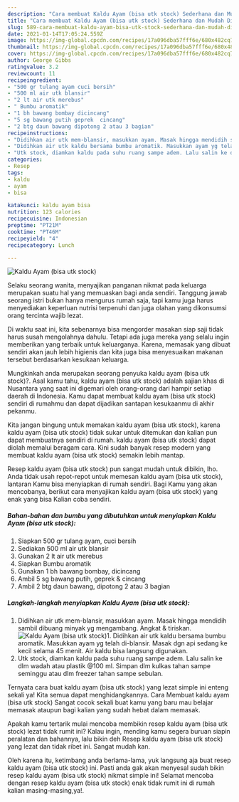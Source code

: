 ```yaml
---
description: "Cara membuat Kaldu Ayam (bisa utk stock) Sederhana dan Mudah Dibuat"
title: "Cara membuat Kaldu Ayam (bisa utk stock) Sederhana dan Mudah Dibuat"
slug: 589-cara-membuat-kaldu-ayam-bisa-utk-stock-sederhana-dan-mudah-dibuat
date: 2021-01-14T17:05:24.559Z
image: https://img-global.cpcdn.com/recipes/17a096dba57fff6e/680x482cq70/kaldu-ayam-bisa-utk-stock-foto-resep-utama.jpg
thumbnail: https://img-global.cpcdn.com/recipes/17a096dba57fff6e/680x482cq70/kaldu-ayam-bisa-utk-stock-foto-resep-utama.jpg
cover: https://img-global.cpcdn.com/recipes/17a096dba57fff6e/680x482cq70/kaldu-ayam-bisa-utk-stock-foto-resep-utama.jpg
author: George Gibbs
ratingvalue: 3.2
reviewcount: 11
recipeingredient:
- "500 gr tulang ayam cuci bersih"
- "500 ml air utk blansir"
- "2 lt air utk merebus"
- " Bumbu aromatik"
- "1 bh bawang bombay dicincang"
- "5 sg bawang putih geprek  cincang"
- "2 btg daun bawang dipotong 2 atau 3 bagian"
recipeinstructions:
- "Didihkan air utk mem-blansir, masukkan ayam. Masak hingga mendidih sambil dibuang minyak yg mengambang. Angkat &amp; tiriskan."
- "Didihkan air utk kaldu bersama bumbu aromatik. Masukkan ayam yg telah di-blansir. Masak dgn api sedang ke kecil selama 45 menit. Air kaldu bisa langsung digunakan."
- "Utk stock, diamkan kaldu pada suhu ruang sampe adem. Lalu salin ke dlm wadah atau plastik @100 ml. Simpan dlm kulkas tahan sampe seminggu atau dlm freezer tahan sampe sebulan."
categories:
- Resep
tags:
- kaldu
- ayam
- bisa

katakunci: kaldu ayam bisa 
nutrition: 123 calories
recipecuisine: Indonesian
preptime: "PT21M"
cooktime: "PT46M"
recipeyield: "4"
recipecategory: Lunch

---
```



![Kaldu Ayam (bisa utk stock)](https://img-global.cpcdn.com/recipes/17a096dba57fff6e/680x482cq70/kaldu-ayam-bisa-utk-stock-foto-resep-utama.jpg)

Selaku seorang wanita, menyajikan panganan nikmat pada keluarga merupakan suatu hal yang memuaskan bagi anda sendiri. Tanggung jawab seorang istri bukan hanya mengurus rumah saja, tapi kamu juga harus menyediakan keperluan nutrisi terpenuhi dan juga olahan yang dikonsumsi orang tercinta wajib lezat.

Di waktu  saat ini, kita sebenarnya bisa mengorder masakan siap saji tidak harus susah mengolahnya dahulu. Tetapi ada juga mereka yang selalu ingin memberikan yang terbaik untuk keluarganya. Karena, memasak yang dibuat sendiri akan jauh lebih higienis dan kita juga bisa menyesuaikan makanan tersebut berdasarkan kesukaan keluarga. 



Mungkinkah anda merupakan seorang penyuka kaldu ayam (bisa utk stock)?. Asal kamu tahu, kaldu ayam (bisa utk stock) adalah sajian khas di Nusantara yang saat ini digemari oleh orang-orang dari hampir setiap daerah di Indonesia. Kamu dapat membuat kaldu ayam (bisa utk stock) sendiri di rumahmu dan dapat dijadikan santapan kesukaanmu di akhir pekanmu.

Kita jangan bingung untuk memakan kaldu ayam (bisa utk stock), karena kaldu ayam (bisa utk stock) tidak sukar untuk ditemukan dan kalian pun dapat membuatnya sendiri di rumah. kaldu ayam (bisa utk stock) dapat diolah memalui beragam cara. Kini sudah banyak resep modern yang membuat kaldu ayam (bisa utk stock) semakin lebih mantap.

Resep kaldu ayam (bisa utk stock) pun sangat mudah untuk dibikin, lho. Anda tidak usah repot-repot untuk memesan kaldu ayam (bisa utk stock), lantaran Kamu bisa menyiapkan di rumah sendiri. Bagi Kamu yang akan mencobanya, berikut cara menyajikan kaldu ayam (bisa utk stock) yang enak yang bisa Kalian coba sendiri.

<!--inarticleads1-->

##### Bahan-bahan dan bumbu yang dibutuhkan untuk menyiapkan Kaldu Ayam (bisa utk stock):

1. Siapkan 500 gr tulang ayam, cuci bersih
1. Sediakan 500 ml air utk blansir
1. Gunakan 2 lt air utk merebus
1. Siapkan  Bumbu aromatik
1. Gunakan 1 bh bawang bombay, dicincang
1. Ambil 5 sg bawang putih, geprek &amp; cincang
1. Ambil 2 btg daun bawang, dipotong 2 atau 3 bagian




<!--inarticleads2-->

##### Langkah-langkah menyiapkan Kaldu Ayam (bisa utk stock):

1. Didihkan air utk mem-blansir, masukkan ayam. Masak hingga mendidih sambil dibuang minyak yg mengambang. Angkat &amp; tiriskan.
<img src="https://img-global.cpcdn.com/steps/f33310eff3484058/160x128cq70/kaldu-ayam-bisa-utk-stock-langkah-memasak-1-foto.jpg" alt="Kaldu Ayam (bisa utk stock)">1. Didihkan air utk kaldu bersama bumbu aromatik. Masukkan ayam yg telah di-blansir. Masak dgn api sedang ke kecil selama 45 menit. Air kaldu bisa langsung digunakan.
1. Utk stock, diamkan kaldu pada suhu ruang sampe adem. Lalu salin ke dlm wadah atau plastik @100 ml. Simpan dlm kulkas tahan sampe seminggu atau dlm freezer tahan sampe sebulan.




Ternyata cara buat kaldu ayam (bisa utk stock) yang lezat simple ini enteng sekali ya! Kita semua dapat menghidangkannya. Cara Membuat kaldu ayam (bisa utk stock) Sangat cocok sekali buat kamu yang baru mau belajar memasak ataupun bagi kalian yang sudah hebat dalam memasak.

Apakah kamu tertarik mulai mencoba membikin resep kaldu ayam (bisa utk stock) lezat tidak rumit ini? Kalau ingin, mending kamu segera buruan siapin peralatan dan bahannya, lalu bikin deh Resep kaldu ayam (bisa utk stock) yang lezat dan tidak ribet ini. Sangat mudah kan. 

Oleh karena itu, ketimbang anda berlama-lama, yuk langsung aja buat resep kaldu ayam (bisa utk stock) ini. Pasti anda gak akan menyesal sudah bikin resep kaldu ayam (bisa utk stock) nikmat simple ini! Selamat mencoba dengan resep kaldu ayam (bisa utk stock) enak tidak rumit ini di rumah kalian masing-masing,ya!.

